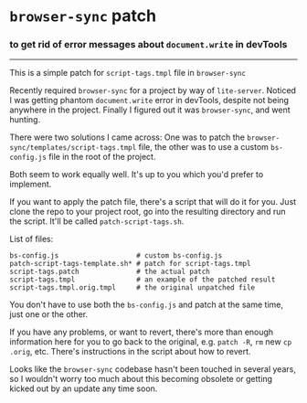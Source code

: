 # `browser-sync` patch

### to get rid of error messages about `document.write` in devTools

---

This is a simple patch for `script-tags.tmpl` file in `browser-sync`

Recently required `browser-sync` for a project by way of `lite-server`. Noticed I was getting phantom `document.write` error in devTools, despite not being anywhere in the project. Finally I figured out it was `browser-sync`, and went hunting.

There were two solutions I came across: One was to patch the `browser-sync/templates/script-tags.tmpl` file, the other was to use a custom `bs-config.js` file in the root of the project.

Both seem to work equally well. It's up to you which you'd prefer to implement.

If you want to apply the patch file, there's a script that will do it for you. Just clone the repo to your project root, go into the resulting directory and run the script. It'll be called `patch-script-tags.sh`.

List of files:

```
bs-config.js                   # custom bs-config.js
patch-script-tags-template.sh* # patch for script-tags.tmpl
script-tags.patch              # the actual patch
script-tags.tmpl               # an example of the patched result
script-tags.tmpl.orig.tmpl     # the original unpatched file
```

You don't have to use both the `bs-config.js` and patch at the same time, just one or the other.

If you have any problems, or want to revert, there's more than enough information here for you to go back to the original, e.g. `patch -R`, `rm` new `cp` `.orig`, etc. There's instructions in the script about how to revert.

Looks like the `browser-sync` codebase hasn't been touched in several years, so I wouldn't worry too much about this becoming obsolete or getting kicked out by an update any time soon.
